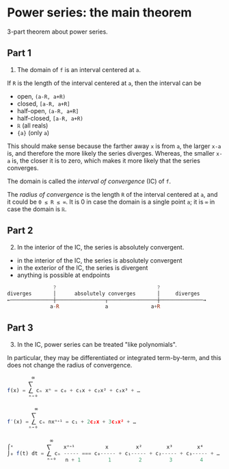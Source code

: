 # Power series: the main theorem

3-part theorem about power series.

## Part 1

1. The domain of `f` is an interval centered at `a`.

If `R` is the length of the interval centered at `a`, then the interval can be
- open,        `(a-R, a+R)`
- closed,      `[a-R, a+R]`
- half-open,   `(a-R, a+R]`
- half-closed, `[a-R, a+R)`
- `ℝ` (all reals)
- `{a}` (only `a`)

This should make sense because the farther away `x` is from `a`, the larger `x-a` is, and therefore the more likely the series diverges. Whereas, the smaller `x-a` is, the closer it is to zero, which makes it more likely that the series converges.

The domain is called the *interval of convergence* (IC) of `f`.

The *radius of convergence* is the length `R` of the interval centered at `a`, and it could be `0 ≤ R ≤ ∞`. It is 0 in case the domain is a single point `a`; it is `∞` in case the domain is `ℝ`.

## Part 2

2. In the interior of the IC, the series is absolutely convergent.

- in the interior of the IC, the series is absolutely convergent
- in the exterior of the IC, the series is divergent
- anything is possible at endpoints

```hs
               ?                                 ?
diverges       │      absolutely converges       │     diverges
←──────────────┼────────────────┬────────────────┼──────────────→
              a-R               a              a+R
```

## Part 3

3. In the IC, power series can be treated "like polynomials".

In particular, they may be differentiated or integrated term-by-term, and this does not change the radius of convergence.

```js
        ∞
       ⎲
f(x) = ⎳ cₙ xⁿ = c₀ + c₁x + c₂x² + c₃x³ + …
       ⁿ⁼⁰

         ∞
        ⎲
f′(x) = ⎳ cₙ nxⁿᐩ¹ = c₁ + 2c₂x + 3c₃x² + …
       ⁿ⁼⁰

              ∞
⌠ˣ           ⎲    xⁿᐩ¹          x         x²        x³        x⁴
⌡₀ f(t) dt = ⎳ cₙ ----- === c₀----- + c₁----- + c₂----- + c₃----- + …
             ⁿ⁼⁰   n + 1         1         2         3         4
```
